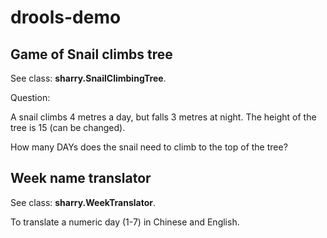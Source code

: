 # drools-demo

## Game of Snail climbs tree

See class: **sharry.SnailClimbingTree**.

Question:

A snail climbs 4 metres a day, but falls 3 metres at night. The height of the tree is 15 (can be changed).

How many DAYs does the snail need to climb to the top of the tree?



## Week name translator

See class: **sharry.WeekTranslator**.

To translate a numeric day (1-7) in Chinese and English. 